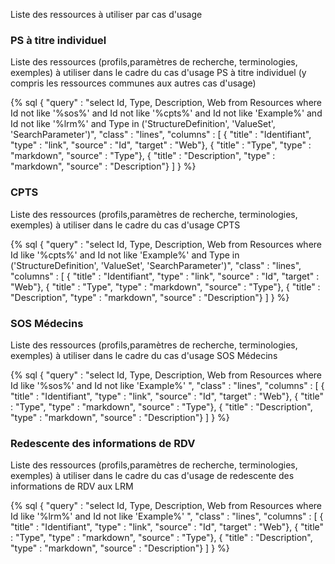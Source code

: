 Liste des ressources à utiliser par cas d'usage

### PS à titre individuel

Liste des ressources (profils,paramètres de recherche, terminologies, exemples) à utiliser dans le cadre du cas d'usage PS à titre individuel (y compris les ressources communes aux autres cas d'usage)

{% sql {
  "query" : "select Id, Type, Description, Web from Resources where Id not like '%sos%' and Id not like '%cpts%' and Id not like 'Example%' and Id not like '%lrm%' and Type in ('StructureDefinition', 'ValueSet', 'SearchParameter')",
  "class" : "lines",
  "columns" : [
    { "title" : "Identifiant", "type" : "link", "source" : "Id", "target" : "Web"},
    { "title" : "Type", "type" : "markdown", "source" : "Type"},
    { "title" : "Description", "type" : "markdown", "source" : "Description"}
  ]
} %}

### CPTS

Liste des ressources (profils,paramètres de recherche, terminologies, exemples) à utiliser dans le cadre du cas d'usage CPTS

{% sql {
  "query" : "select Id, Type, Description, Web from Resources where Id like '%cpts%' and Id not like 'Example%' and Type in ('StructureDefinition', 'ValueSet', 'SearchParameter')",
  "class" : "lines",
  "columns" : [
    { "title" : "Identifiant", "type" : "link", "source" : "Id", "target" : "Web"},
    { "title" : "Type", "type" : "markdown", "source" : "Type"},
    { "title" : "Description", "type" : "markdown", "source" : "Description"}
  ]
} %}

### SOS Médecins

Liste des ressources (profils,paramètres de recherche, terminologies, exemples) à utiliser dans le cadre du cas d'usage SOS Médecins

{% sql {
  "query" : "select Id, Type, Description, Web from Resources where Id like '%sos%' and Id not like 'Example%' ",
  "class" : "lines",
  "columns" : [
    { "title" : "Identifiant", "type" : "link", "source" : "Id", "target" : "Web"},
    { "title" : "Type", "type" : "markdown", "source" : "Type"},
    { "title" : "Description", "type" : "markdown", "source" : "Description"}
  ]
} %}

### Redescente des informations de RDV

Liste des ressources (profils,paramètres de recherche, terminologies, exemples) à utiliser dans le cadre du cas d'usage de redescente des informations de RDV aux LRM

{% sql {
  "query" : "select Id, Type, Description, Web from Resources where Id like '%lrm%' and Id not like 'Example%' ",
  "class" : "lines",
  "columns" : [
    { "title" : "Identifiant", "type" : "link", "source" : "Id", "target" : "Web"},
    { "title" : "Type", "type" : "markdown", "source" : "Type"},
    { "title" : "Description", "type" : "markdown", "source" : "Description"}
  ]
} %}
